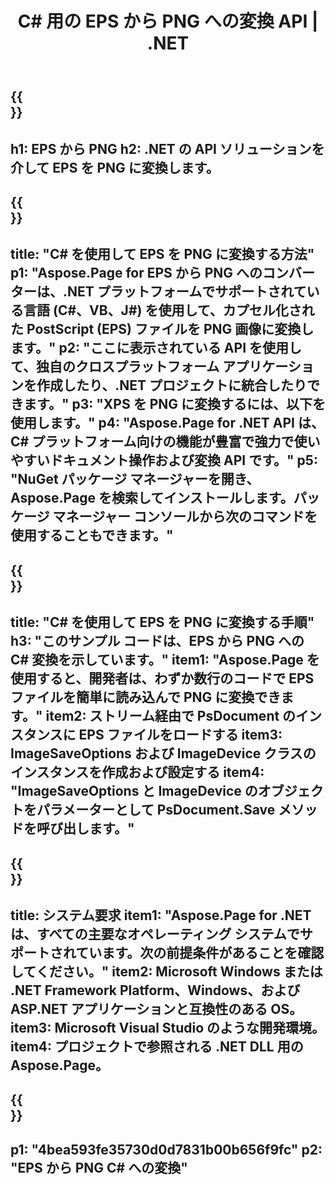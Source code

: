 ﻿---
translation: true
template: /_templates/_conversion-child-net.md
title: C# 用の EPS から PNG への変換 API |  .NET
url: /net/conversion/eps-to-png/
description: EPS から PNG への C# 変換のサンプル コード。 VB.NET、Asp.NET、または任意の .NET ベースのアプリケーション内でバッチ EPS ファイルを PNG に変換するための API サンプル コードを使用します。
informat: EPS
outformat: PNG
otherformats: XPS PS
---

{{<section banner>}}
---
h1: EPS から PNG
h2: .NET の API ソリューションを介して EPS を PNG に変換します。
---

{{<section overview>}}
---
title: "C# を使用して EPS を PNG に変換する方法"
p1: "Aspose.Page for EPS から PNG へのコンバーターは、.NET プラットフォームでサポートされている言語 (C#、VB、J#) を使用して、カプセル化された PostScript (EPS) ファイルを PNG 画像に変換します。"
p2: "ここに表示されている API を使用して、独自のクロスプラットフォーム アプリケーションを作成したり、.NET プロジェクトに統合したりできます。"
p3: "XPS を PNG に変換するには、以下を使用します。"
p4: "Aspose.Page for .NET API は、C# プラットフォーム向けの機能が豊富で強力で使いやすいドキュメント操作および変換 API です。"
p5: "NuGet パッケージ マネージャーを開き、Aspose.Page を検索してインストールします。パッケージ マネージャー コンソールから次のコマンドを使用することもできます。"
---

{{<section feature1>}}
---
title: "C# を使用して EPS を PNG に変換する手順"
h3: "このサンプル コードは、EPS から PNG への C# 変換を示しています。"
item1: "Aspose.Page を使用すると、開発者は、わずか数行のコードで EPS ファイルを簡単に読み込んで PNG に変換できます。"
item2: ストリーム経由で PsDocument のインスタンスに EPS ファイルをロードする
item3: ImageSaveOptions および ImageDevice クラスのインスタンスを作成および設定する
item4: "ImageSaveOptions と ImageDevice のオブジェクトをパラメーターとして PsDocument.Save メソッドを呼び出します。"
---

{{<section feature2>}}
---
title: システム要求
item1: "Aspose.Page for .NET は、すべての主要なオペレーティング システムでサポートされています。次の前提条件があることを確認してください。"
item2: Microsoft Windows または .NET Framework Platform、Windows、および ASP.NET アプリケーションと互換性のある OS。
item3: Microsoft Visual Studio のような開発環境。
item4: プロジェクトで参照される .NET DLL 用の Aspose.Page。
---

{{<section gist>}}
---
p1: "4bea593fe35730d0d7831b00b656f9fc"
p2: "EPS から PNG C# への変換"
---

